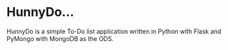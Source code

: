 # HunnyDo...
HunnyDo is a simple To-Do list application written in Python with Flask and PyMongo with MongoDB as the ODS.

[logo]: https://github.com/vhajdari/hunnydo/blob/master/app/static/img/winnie.jpg "Winnie"
